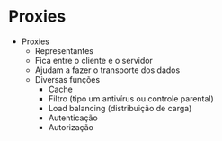 # Proxies

* Proxies
    * Representantes
    * Fica entre o cliente e o servidor
    * Ajudam a fazer o transporte dos dados
    * Diversas funções
        * Cache
        * Filtro (tipo um antivírus ou controle parental)
        * Load balancing (distribuição de carga)
        * Autenticação
        * Autorização